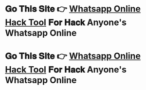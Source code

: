 # 𝐆𝐨 𝐓𝐡𝐢𝐬 𝐒𝐢𝐭𝐞 👉 **[Whatsapp Online Hack Tool](https://tinyurl.com/8x23cj4w)** 𝐅𝐨𝐫 𝐇𝐚𝐜𝐤 Anyone's Whatsapp Online 

# 𝐆𝐨 𝐓𝐡𝐢𝐬 𝐒𝐢𝐭𝐞 👉 **[Whatsapp Online Hack Tool](https://tinyurl.com/8x23cj4w)** 𝐅𝐨𝐫 𝐇𝐚𝐜𝐤 Anyone's Whatsapp Online 
